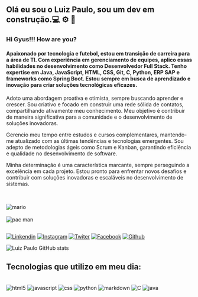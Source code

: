 

## Olá eu sou o Luiz Paulo, sou um dev em construção.💻 ⚙️ 🔨

### Hi Gyus!!! How are you?

#### Apaixonado por tecnologia e futebol, estou em transição de carreira para a área de TI. Com experiência em gerenciamento de equipes, aplico essas habilidades no desenvolvimento como Desenvolvedor Full Stack. Tenho expertise em Java, JavaScript, HTML, CSS, Git, C, Python, ERP SAP e frameworks como Spring Boot. Estou sempre em busca de aprendizado e inovação para criar soluções tecnológicas eficazes.

Adoto uma abordagem proativa e otimista, sempre buscando aprender e crescer. Sou criativo e focado em construir uma rede sólida de contatos, compartilhando ativamente meu conhecimento. Meu objetivo é contribuir de maneira significativa para a comunidade e o desenvolvimento de soluções inovadoras.

Gerencio meu tempo entre estudos e cursos complementares, mantendo-me atualizado com as últimas tendências e tecnologias emergentes. Sou adepto de metodologias ágeis como Scrum e Kanban, garantindo eficiência e qualidade no desenvolvimento de software.

Minha determinação é uma característica marcante, sempre perseguindo a excelência em cada projeto. Estou pronto para enfrentar novos desafios e contribuir com soluções inovadoras e escaláveis no desenvolvimento de sistemas.
##

<br>
<div>
<img align="center" alt="mario" src="https://user-images.githubusercontent.com/74038190/216644497-1951db19-8f3d-4e44-ac08-8e9d7e0d94a7.gif"/>
</div><br>


<div>
  <img aling="center" alt="pac man" src="https://user-images.githubusercontent.com/74038190/212284158-e840e285-664b-44d7-b79b-e264b5e54825.gif"/>
</div>

##


[![Linkendin](https://img.shields.io/badge/LinkedIn-0077B5?style=for-the-badge&logo=linkedin&logoColor=white)](https://www.linkedin.com/in/luizmachadooo87)
[![Instagram](https://img.shields.io/badge/Instagram-E4405F?style=for-the-badge&logo=instagram&logoColor=white)](https://www.instagram.com/luizmachadooo/)
[![Twiter](https://img.shields.io/badge/Twitter-1DA1F2?style=for-the-badge&logo=twitter&logoColor=white)](https://twitter.com/luizmachado87)
[![Facebook](https://img.shields.io/badge/Facebook-1877F2?style=for-the-badge&logo=facebook&logoColor=white)](https://www.facebook.com/luizpaulomachadooo/)
[![Github](https://img.shields.io/badge/GitHub-100000?style=for-the-badge&logo=github&logoColor=white)](https://github.com/Luizmachado87)

![Luiz Paulo GitHub stats](https://github-readme-stats.vercel.app/api?username=Luizmachado87&theme=midnight-purple)

## Tecnologias que utilizo em meu dia:

<div style="display: inline_block"><br/>
<img align="center" alt="html5" src="https://img.shields.io/badge/HTML-239120?style=for-the-badge&logo=html5&logoColor=white"/>
<img align="center" alt="javascript" src="https://img.shields.io/badge/JavaScript-F7DF1E?style=for-the-badge&logo=javascript&logoColor=black"/>
<img align="center" alt="css" src="https://img.shields.io/badge/CSS-239120?&style=for-the-badge&logo=css3&logoColor=white"/>
<img align="center" alt="python" src="https://img.shields.io/badge/Python-3776AB?style=for-the-badge&logo=python&logoColor=white"/>
<img align="center" alt="markdown" src="https://img.shields.io/badge/Markdown-000000?style=for-the-badge&logo=markdown&logoColor=white"/>
<img align="center" alt="C" src="https://img.shields.io/badge/C-00599C?style=for-the-badge&logo=c&logoColor=white"/>
<img align="center" alt="java" src="https://img.shields.io/badge/Java-ED8B00?style=for-the-badge&logo=openjdk&logoColor=white"/>
</div>
